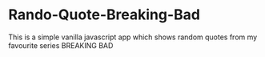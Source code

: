 # Rando-Quote-Breaking-Bad
This is a simple vanilla javascript app which shows random quotes from my favourite series BREAKING BAD
